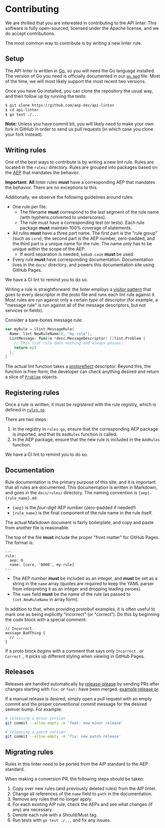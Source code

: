 ---
---

# Contributing

We are thrilled that you are interested in contributing to the API linter. This
software is fully open-sourced, licensed under the Apache license, and we do
accept contributions.

The most common way to contribute is by writing a new linter rule.

## Setup

The API linter is written in [Go][], so you will need the Go language
installed. The version of Go you need is officially documented in our
[`go.mod`][] file. Most of the time, we will most likely support the most
recent two versions.

Once you have Go installed, you can clone the repository the usual way, and
then follow up by running the tests:

```bash
$ git clone https://github.com/aep-dev/api-linter
$ cd api-linter
$ go test ./...
```

**Note:** Unless you have commit bit, you will likely need to make your own
fork in GitHub in order to send us pull requests (in which case you clone your
fork instead).

## Writing rules

One of the best ways to contribute is by writing a new lint rule. Rules are
located in the `rules/` directory. Rules are grouped into packages based on the
[AEP][] that mandates the behavior.

**Important:** **All** linter rules **must** have a corresponding AEP that
mandates the behavior. There are no exceptions to this.

Additionally, we observe the following guidelines around rules:

- One rule per file.
  - The filename **must** correspond to the last segment of the rule name (with
    hyphens converted to underscores).
  - The rule must have a corresponding test (or tests). Each rule package
    **must** maintain 100% coverage of statements.
- All rules **must** have a three part name. The first part is the "rule group"
  (such as `core`), the second part is the AEP number, zero-padded, and the
  third part is a unique name for the rule. The name only has to be unique
  within the scope of the AEP.
  - If word separation is needed, `kebab-case` **must** be used.
- Every rule **must** have corresponding documentation. Documentation lives in
  the `docs/` directory, and powers this documentation site using GitHub Pages.

We have a CI lint to remind you to do so.

Writing a rule is straightforward: the linter employs a [visitor pattern][]
that goes to every descriptor in the proto file and runs each lint rule against
it. Most rules are run against only a certain _type_ of descriptor (for
example, a "message rule" is run against all of the message descriptors, but
not services or fields).

Consider a bare-bones message rule:

```go
var myRule = &lint.MessageRule{
  Name: lint.NewRuleName(0, "my-rule"),
  LintMessage: func(m *desc.MessageDescriptor) []lint.Problem {
    // This lint rule does nothing and always passes.
    return nil
  },
}
```

The actual lint function takes a [protoreflect][] descriptor. Beyond this, the
function is free-form; the developer can check anything desired and return a
slice of [`Problem`][] objects.

## Registering rules

Once a rule is written, it must be _registered_ with the rule registry, which
is defined in [`rules.go`][].

There are two steps:

1. In the registry in `rules.go`, ensure that the corresponding AEP package is
   imported, and that its `AddRules` function is called.
2. In the AEP package, ensure that the new rule is included in the `AddRules`
   function.

We have a CI lint to remind you to do so.

## Documentation

Rule documentation is the primary purpose of this site, and it is important
that all rules are documented. This documentation is written in Markdown, and
goes in the `docs/rules/` directory. The naming convention is
`{aep}-{rule_name}.md`:

- `{aep}` is the _four-digit_ AEP number (zero-padded if needed!)
- `{rule_name}` is the final component of the rule name in the rule itself.

The actual Markdown document is fairly boilerplate, and copy and paste from
another file is reasonable.

The top of the file **must** include the proper "front matter" for GitHub
Pages. The format is:

    ---
    rule:
      aep: 0
      name: [core, '0000', my-rule]
    ---

- The AEP number **must** be included as an integer, and **must** be set as a
  string in the `name` array (quotes are required to keep the YAML parser from
  interpreting it as an integer and dropping leading zeroes).
- The `name` field **must** be the name of the rule (as passed to
  `lint.NewRuleName` in array form).

In addition to that, when providing protobuf examples, it is often useful to
mark one as being explicitly "incorrect" (or "correct"). Do this by beginning
the code block with a special comment:

```
// Incorrect.
message BadThing {
  // ...
}
```

If a proto block _begins with_ a comment that says only `Incorrect.` or
`Correct.`, it picks up different styling when viewing in GitHub Pages.

## Releases

Releases are handled automatically by [release-please][] by sending PRs
after changes starting with `fix:` or `feat:` have been merged.
[example release pr][].

If a manual release is desired, simply open a pull request with an empty commit
and the proper conventional commit message for the desired semver bump. For example:

```sh
# releasing a minor version
git commit --allow-empty -m 'feat: new minor release'

# releasing a patch version
git commit --allow-empty -m 'fix: new patch release'
```

## Migrating rules

Rules in this linter need to be ported from the AIP standard to the AEP standard.

When making a conversion PR, the following steps should be taken:

1. Copy over new rules (and previously deleted rules) from the AIP linter.
2. Change all references of the `name` field to `path` in the documentation.
3. Remove any rules that no longer apply.
4. For each existing AIP rule, check the AEPs and see what changes (if any) are necessary.
5. Denote each rule with a Should/Must tag.
6. Run tests with `go test ./...` and fix any issues.

<!-- prettier-ignore-start -->
[aep]: https://aep.dev/
[go]: https://golang.org/
[`go.mod`]: https://github.com/aep-dev/api-linter/blob/main/go.mod
[`problem`]: https://godoc.org/github.com/aep-dev/api-linter/lint#Problem
[protoreflect]: https://godoc.org/github.com/jhump/protoreflect
[`rules.go`]: https://github.com/aep-dev/api-linter/blob/main/rules/rules.go
[visitor pattern]: https://en.wikipedia.org/wiki/Visitor_pattern
[release-please]: https://github.com/googleapis/release-please
[example release pr]: https://github.com/aep-dev/api-linter/pull/1290
<!-- prettier-ignore-end -->
